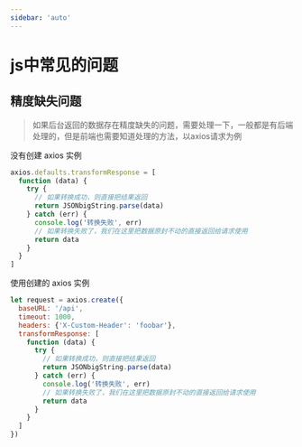 ```yaml
---
sidebar: 'auto'
---
```


# js中常见的问题

## 精度缺失问题
> 如果后台返回的数据存在精度缺失的问题，需要处理一下，一般都是有后端处理的，但是前端也需要知道处理的方法，以axios请求为例

没有创建 axios 实例
```js
axios.defaults.transformResponse = [
  function (data) {
    try {
      // 如果转换成功，则直接把结果返回
      return JSONbigString.parse(data)
    } catch (err) {
      console.log('转换失败', err)
      // 如果转换失败了，我们在这里把数据原封不动的直接返回给请求使用
      return data
    }
  }
]
```
使用创建的 axios 实例
```js
let request = axios.create({
  baseURL: '/api',
  timeout: 1000,
  headers: {'X-Custom-Header': 'foobar'},
  transformResponse: [
    function (data) {
      try {
        // 如果转换成功，则直接把结果返回
        return JSONbigString.parse(data)
      } catch (err) {
        console.log('转换失败', err)
        // 如果转换失败了，我们在这里把数据原封不动的直接返回给请求使用
        return data
      }
    }
  ]
})
```